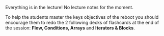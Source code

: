 Everything is in the lecture! No lecture notes for the moment.

To help the students master the keys objectives of the reboot you should encourage them to redo the 2 following decks of flashcards at the end of the session: **Flow, Conditions, Arrays** and **Iterators & Blocks**.